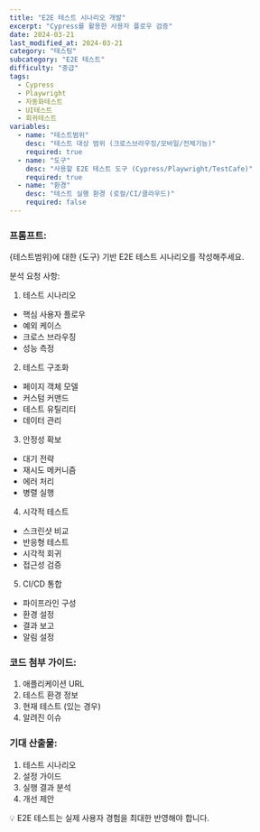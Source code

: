 ```yaml
---
title: "E2E 테스트 시나리오 개발"
excerpt: "Cypress를 활용한 사용자 플로우 검증"
date: 2024-03-21
last_modified_at: 2024-03-21
category: "테스팅"
subcategory: "E2E 테스트"
difficulty: "중급"
tags: 
  - Cypress
  - Playwright
  - 자동화테스트
  - UI테스트
  - 회귀테스트
variables:
  - name: "테스트범위"
    desc: "테스트 대상 범위 (크로스브라우징/모바일/전체기능)"
    required: true
  - name: "도구"
    desc: "사용할 E2E 테스트 도구 (Cypress/Playwright/TestCafe)"
    required: true
  - name: "환경"
    desc: "테스트 실행 환경 (로컬/CI/클라우드)"
    required: false
---
```


### 프롬프트:
{테스트범위}에 대한 {도구} 기반 E2E 테스트 시나리오를 작성해주세요.

분석 요청 사항:

1. 테스트 시나리오
- 핵심 사용자 플로우
- 예외 케이스
- 크로스 브라우징
- 성능 측정

2. 테스트 구조화
- 페이지 객체 모델
- 커스텀 커맨드
- 테스트 유틸리티
- 데이터 관리

3. 안정성 확보
- 대기 전략
- 재시도 메커니즘
- 에러 처리
- 병렬 실행

4. 시각적 테스트
- 스크린샷 비교
- 반응형 테스트
- 시각적 회귀
- 접근성 검증

5. CI/CD 통합
- 파이프라인 구성
- 환경 설정
- 결과 보고
- 알림 설정

### 코드 첨부 가이드:
1. 애플리케이션 URL
2. 테스트 환경 정보
3. 현재 테스트 (있는 경우)
4. 알려진 이슈

### 기대 산출물:
1. 테스트 시나리오
2. 설정 가이드
3. 실행 결과 분석
4. 개선 제안

💡 E2E 테스트는 실제 사용자 경험을 최대한 반영해야 합니다. 
